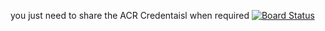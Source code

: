 
you just need to share the ACR Credentaisl when required
[![Board Status](https://dev.azure.com/vishwasnarayan23450190/ed64f7d6-a066-4c9c-9198-4f002f187271/53c801b8-30a5-476d-b145-12dc73204b3f/_apis/work/boardbadge/d0a8c8d4-5343-496a-94c9-fa40f10893f5?columnOptions=1)](https://dev.azure.com/vishwasnarayan23450190/ed64f7d6-a066-4c9c-9198-4f002f187271/_boards/board/t/53c801b8-30a5-476d-b145-12dc73204b3f/Microsoft.RequirementCategory/)
